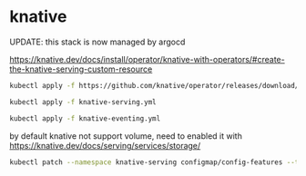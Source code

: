 # knative

UPDATE: this stack is now managed by argocd

https://knative.dev/docs/install/operator/knative-with-operators/#create-the-knative-serving-custom-resource

```bash
kubectl apply -f https://github.com/knative/operator/releases/download/knative-v1.14.4/operator.yaml
```

```bash
kubectl apply -f knative-serving.yml
```

```bash
kubectl apply -f knative-eventing.yml
```

by default knative not support volume, need to enabled it with https://knative.dev/docs/serving/services/storage/

```bash
kubectl patch --namespace knative-serving configmap/config-features --type merge --patch '{"data":{"kubernetes.podspec-persistent-volume-claim": "enabled", "kubernetes.podspec-persistent-volume-write": "enabled"}}'
```
